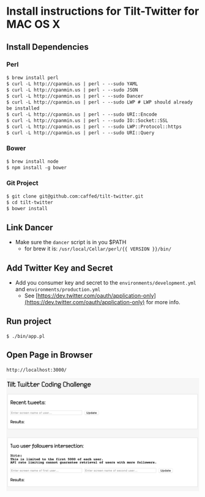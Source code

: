 # Install instructions for Tilt-Twitter for MAC OS X

## Install Dependencies
### Perl
	$ brew install perl
	$ curl -L http://cpanmin.us | perl - --sudo YAML
	$ curl -L http://cpanmin.us | perl - --sudo JSON
	$ curl -L http://cpanmin.us | perl - --sudo Dancer
	$ curl -L http://cpanmin.us | perl - --sudo LWP # LWP should already be installed
	$ curl -L http://cpanmin.us | perl - --sudo URI::Encode
	$ curl -L http://cpanmin.us | perl - --sudo IO::Socket::SSL
	$ curl -L http://cpanmin.us | perl - --sudo LWP::Protocol::https
	$ curl -L http://cpanmin.us | perl - --sudo URI::Query
### Bower
	$ brew install node
	$ npm install -g bower

### Git Project
	$ git clone git@github.com:caffed/tilt-twitter.git
	$ cd tilt-twitter
	$ bower install

## Link Dancer
- Make sure the `dancer` script is in you $PATH
	- for brew it is: `/usr/local/Cellar/perl/{{ VERSION }}/bin/`

## Add Twitter Key and Secret
- Add you consumer key and secret to the `environments/development.yml` and `environments/production.yml`
  - See [https://dev.twitter.com/oauth/application-only](https://dev.twitter.com/oauth/application-only) for more info.

## Run project
	$ ./bin/app.pl

## Open Page in Browser
	http://localhost:3000/

![](public/images/screen.png)
